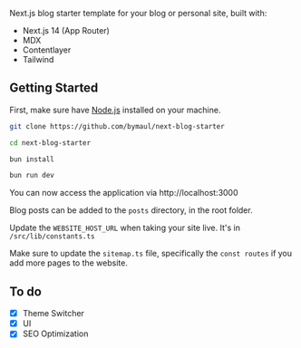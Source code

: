 Next.js blog starter template for your blog or personal site, built with:

-   Next.js 14 (App Router)
-   MDX
-   Contentlayer
-   Tailwind

## Getting Started

First, make sure have [Node.js](https://nodejs.org/en) installed on your machine.

```bash
git clone https://github.com/bymaul/next-blog-starter

cd next-blog-starter

bun install

bun run dev
```

You can now access the application via http://localhost:3000

Blog posts can be added to the `posts` directory, in the root folder.

Update the `WEBSITE_HOST_URL` when taking your site live. It's in `/src/lib/constants.ts`

Make sure to update the `sitemap.ts` file, specifically the `const routes` if you add more pages to the website.

## To do

-   [x] Theme Switcher
-   [x] UI
-   [x] SEO Optimization
